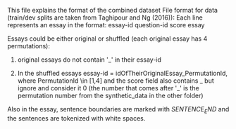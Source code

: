 This file explains the format of the combined dataset
File format for data (train/dev splits are taken from Taghipour and Ng (2016)):
Each line represents an essay in the format:
essay-id question-id score essay

Essays could be either original or shuffled (each original essay has 4 permutations):

1) original essays do not contain '_' in their essay-id

2) In the shuffled essays essay-id = idOfTheirOriginalEssay_PermutationId, where PermutationId \in [1,4]  and the score field also contains _ but ignore and consider it 0 (the number that comes after '_' is the permutation number from the synthetic_data in the other folder)


Also in the essay, sentence boundaries are marked with $SENTENCE_END$ and the sentences are tokenized with white spaces.
